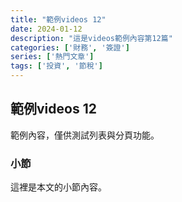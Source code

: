 ```yaml
---
title: "範例videos 12"
date: 2024-01-12
description: "這是videos範例內容第12篇"
categories: ['財務', '簽證']
series: ['熱門文章']
tags: ['投資', '節稅']
---
```


## 範例videos 12

範例內容，僅供測試列表與分頁功能。

### 小節
這裡是本文的小節內容。